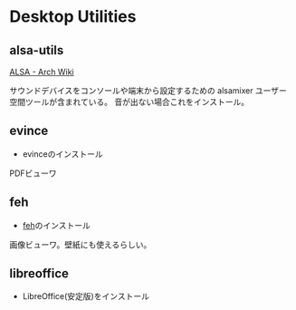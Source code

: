 # Desktop Utilities

## alsa-utils

[ALSA - Arch Wiki](https://wiki.archlinuxjp.org/index.php/Advanced_Linux_Sound_Architecture)

サウンドデバイスをコンソールや端末から設定するための alsamixer ユーザー空間ツールが含まれている。
音が出ない場合これをインストール。

## evince

* evinceのインストール

PDFビューワ

## feh

* [feh](https://wiki.archlinuxjp.org/index.php/Feh)のインストール

画像ビューワ。壁紙にも使えるらしい。

## libreoffice

* LibreOffice(安定版)をインストール

